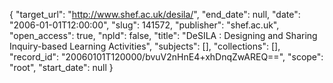 {
  "target_url": "http://www.shef.ac.uk/desila/", 
  "end_date": null, 
  "date": "2006-01-01T12:00:00", 
  "slug": 141572, 
  "publisher": "shef.ac.uk", 
  "open_access": true, 
  "npld": false, 
  "title": "DeSILA : Designing and Sharing Inquiry-based Learning Activities", 
  "subjects": [], 
  "collections": [], 
  "record_id": "20060101T120000/bvuV2nHnE4+xhDnqZwAREQ==", 
  "scope": "root", 
  "start_date": null
}

